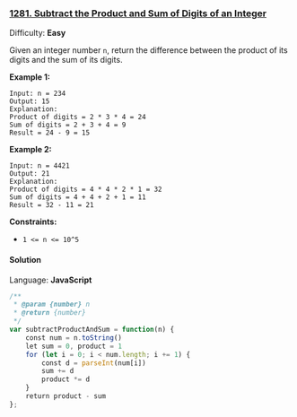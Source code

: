 ### [1281\. Subtract the Product and Sum of Digits of an Integer](https://leetcode.com/problems/subtract-the-product-and-sum-of-digits-of-an-integer/)

Difficulty: **Easy**

Given an integer number `n`, return the difference between the product of its digits and the sum of its digits.

**Example 1:**

```
Input: n = 234
Output: 15 
Explanation: 
Product of digits = 2 * 3 * 4 = 24 
Sum of digits = 2 + 3 + 4 = 9 
Result = 24 - 9 = 15
```

**Example 2:**

```
Input: n = 4421
Output: 21
Explanation: 
Product of digits = 4 * 4 * 2 * 1 = 32 
Sum of digits = 4 + 4 + 2 + 1 = 11 
Result = 32 - 11 = 21
```

**Constraints:**

*   `1 <= n <= 10^5`


#### Solution

Language: **JavaScript**

```javascript
/**
 * @param {number} n
 * @return {number}
 */
var subtractProductAndSum = function(n) {
    const num = n.toString()
    let sum = 0, product = 1
    for (let i = 0; i < num.length; i += 1) {
        const d = parseInt(num[i])
        sum += d
        product *= d
    }
    return product - sum
};
```
